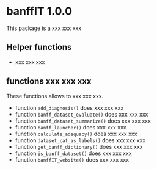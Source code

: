 
# banffIT 1.0.0

This package is a xxx xxx xxx

## Helper functions

- xxx xxx xxx

## functions xxx xxx xxx

These functions allows to xxx xxx xxx.

- function `add_diagnosis()` does xxx xxx xxx
- function `banff_dataset_evaluate()` does xxx xxx xxx
- function `banff_dataset_summarize()` does xxx xxx xxx
- function `banff_launcher()` does xxx xxx xxx
- function `calculate_adequacy()` does xxx xxx xxx
- function `dataset_cat_as_labels()` does xxx xxx xxx
- function `get_banff_dictionary()` does xxx xxx xxx
- function `is_banff_dataset()` does xxx xxx xxx
- function `banffIT_website()` does xxx xxx xxx
